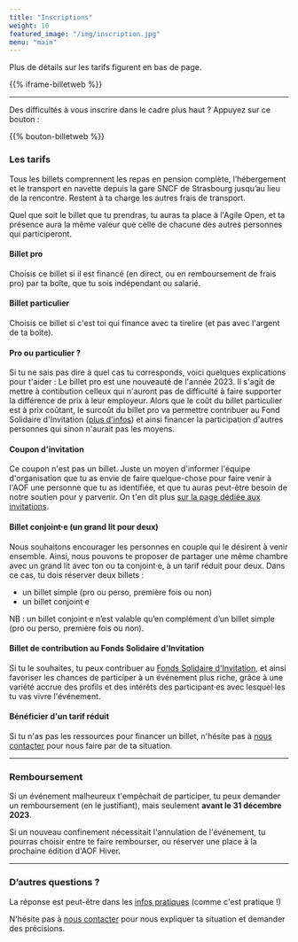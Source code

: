 ```yaml
---
title: "Inscriptions"
weight: 10
featured_image: "/img/inscription.jpg"
menu: "main"
---
```


Plus de détails sur les tarifs figurent en bas de page.

{{% iframe-billetweb %}}

---

Des difficultés à vous inscrire dans le cadre plus haut ? Appuyez sur ce bouton :

{{% bouton-billetweb %}}

### Les tarifs

Tous les billets comprennent les repas en pension complète, l’hébergement et le
transport en navette depuis la gare SNCF de Strasbourg jusqu’au lieu de la
rencontre. Restent à ta charge les autres frais de transport.

Quel que soit le billet que tu prendras, tu auras ta  place à l'Agile Open,
et ta présence aura la même valeur que celle de chacune des autres personnes
qui participeront.


#### Billet pro

Choisis ce billet si il est financé (en direct, ou en remboursement de frais pro) par ta boîte, que tu sois indépendant ou salarié.

#### Billet particulier

Choisis ce billet si c'est toi qui finance avec ta tirelire (et pas avec l'argent de ta boîte).

#### Pro ou particulier ?

Si tu ne sais pas dire à quel cas tu corresponds, voici quelques explications
pour t'aider : Le billet pro est une nouveauté de l'année 2023. Il s'agit de
mettre à contibution celleux qui n'auront pas de difficulté à faire supporter
la différence de prix à  leur employeur.  Alors que le coût du billet
particulier est à prix coûtant, le surcoût du billet pro va permettre
contribuer au Fond Solidaire d'Invitation ([plus d'infos](/inviter)) et ainsi
financer la participation d'autres personnes qui sinon n'aurait pas les moyens.

#### Coupon d'invitation

Ce coupon n'est pas un billet. Juste un moyen d'informer l'équipe
d'organisation que tu as envie de faire quelque-chose pour faire venir à l'AOF une
personne que tu as identifiée, et que tu auras peut-être besoin
de notre soutien pour y parvenir. On t'en dit plus [sur la page dédiée aux invitations](/inviter).

#### Billet conjoint·e (un grand lit pour deux)

Nous souhaitons encourager les personnes en couple qui le désirent à venir
ensemble. Ainsi, nous pouvons te proposer de partager une même chambre avec
un grand lit avec ton ou ta conjoint·e, à un tarif réduit pour deux. Dans ce cas,
tu dois réserver deux billets :

- un billet simple (pro ou perso, première fois ou non)
- un billet conjoint·e

NB : un billet conjoint·e n’est valable qu’en complément d’un billet simple (pro ou perso, première fois ou non).

#### Billet de contribution au Fonds Solidaire d'Invitation 

Si tu le souhaites, tu peux contribuer au 
[Fonds Solidaire d'Invitation](/inviter/#cest-quoi-le-fonds-commun-dinvitation-), et ainsi favoriser les
chances de participer à un événement plus riche, grâce à une variété accrue des
profils et des intérêts des participant·es avec lesquel·les tu vas vivre l'événement.

#### Bénéficier d'un tarif réduit

Si tu n'as pas les ressources pour financer un billet, n'hésite pas à [nous
contacter](mailto:staff@agileopenfrance.com) pour nous faire par de ta
situation.

---

### Remboursement

Si un événement malheureux t'empêchait de participer, tu peux demander
un remboursement (en le justifiant), mais seulement **avant le 31 décembre 2023**.

Si un nouveau confinement nécessitait l'annulation de l'événement, tu pourras
choisir entre te faire rembourser, ou réserver une place à la prochaine
édition d'AOF Hiver.

---

### D’autres questions ?

La réponse est peut-être dans les [infos pratiques](/pratique) (comme c'est pratique !)

N'hésite pas à [nous contacter](staff-at-agileopenfrance-point-com) pour nous
expliquer ta situation et demander des précisions.
